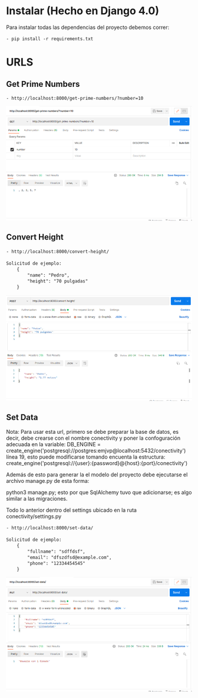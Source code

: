 
# Instalar (Hecho en Django 4.0) #
Para instalar todas las dependencias del proyecto debemos correr: 

    - pip install -r requirements.txt


# URLS #

## Get Prime Numbers ##
    - http://localhost:8000/get-prime-numbers/?number=10

![](readme_imgs/get-prime-numbers.png)


## Convert Height ##

    - http://localhost:8000/convert-height/

    Solicitud de ejemplo:
        {  
            "name": "Pedro", 
            "height": "70 pulgadas" 
        }


![](readme_imgs/convert-height.png)


## Set Data ##

Nota: Para usar esta url, primero se debe preparar la base de datos, es decir, debe crearse con el nombre conectivity y poner la confoguración adecuada en la variable: 
DB_ENGINE = create_engine('postgresql://postgres:emjvp@localhost:5432/conectivity') línea 19,
esto puede modificarse tomando encuenta la estructura: create_engine('postgresql://{user}:{password}@{host}:{port}/conectivity')

Además de esto para generar la el modelo del proyecto debe ejecutarse el archivo manage.py de esta forma:

python3 manage.py; esto por que SqlAlchemy tuvo que adicionarse; es algo similar a las migraciones.

Todo lo anterior dentro del settings ubicado en la ruta conectivity/settings.py


    - http://localhost:8000/set-data/

    Solicitud de ejemplo:
        {  
            "fullname": "sdffdsf",
            "email": "dfszdfsd@example.com",
            "phone": "12334454545"
        }
    
![](readme_imgs/set-data.png)
    
